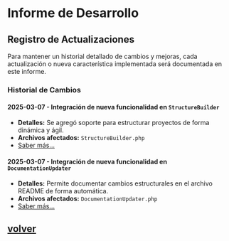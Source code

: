 # Informe de Desarrollo

## Registro de Actualizaciones
Para mantener un historial detallado de cambios y mejoras, cada actualización o nueva característica implementada será documentada en este informe.

### Historial de Cambios

#### 2025-03-07 - Integración de nueva funcionalidad en `StructureBuilder`
- **Detalles:** Se agregó soporte para estructurar proyectos de forma dinámica y ágil.
- **Archivos afectados:** `StructureBuilder.php`
- [Saber más...](StructureBuilder.md)

#### 2025-03-07 - Integración de nueva funcionalidad en `DocumentationUpdater`
- **Detalles:** Permite documentar cambios estructurales en el archivo README de forma automática.
- **Archivos afectados:** `DocumentationUpdater.php`
- [Saber más...](DocumentationUpdater.md)

## [volver](../README.md)

